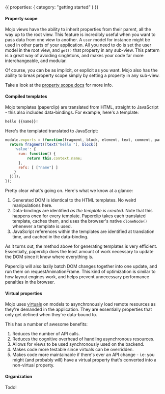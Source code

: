 {{
  properties: {
    category: "getting started"
  }
}}

#### Property scope

Mojo views have the ability to inherit properties from their parent, all the way up to the root view. This feature is incredibly useful when you want to pass data from one view to another. A `user` model for instance might be used in other parts of your application. All you need to do is set the user model in the root view, and `get()` that property in any sub-view. This pattern is a great way of avoiding singletons, and makes your code far more interchangeable, and modular. 

Of course, you can be as implicit, or explicit as you want. Mojo also has the ability to break property scope simply by setting a property in any sub-view. 

Take a look at the [property scope docs](/docs/api/viewsbase#propertyscope) for more info.

<!--
show diagram here explaining property scope & models
-->


#### Compiled templates


Mojo templates (paperclip) are translated from HTML, straight to JavaScript - this also includes data-bindings. For example, here's a template:

```html
hello {{name}}!
```

Here's the templated translated to JavaScript:

```javascript
module.exports = (function(fragment, block, element, text, comment, parser, modifiers) {
  return fragment([text("hello "), block({
    'value': {
      run: function() {
          return this.context.name;
      },
      refs: [ ["name"] ]
    }
  })]);
});
```

Pretty clear what's going on. Here's what we know at a glance:

1. Generated DOM is identical to the HTML templates. No weird manipulations here.
2. Data-bindings are identified *as the template is created*. Note that this happens *once* for every template. Paperclip takes each translated template, caches them, and uses the browser's native `cloneNode()` whenever a template is used. 
3. JavaScript references within the templates are identified at translation time, and cached in the data-binding.

As it turns out, the method above for generating templates is very efficient. Essentially, paperclip does the least amount of work necessary to update the DOM since it know where everything is. 

Paperclip will also lazily batch DOM changes together into one update, and run them on requestAnimationFrame. This kind of optimization is similar to how layout engines work, and helps prevent
unnecessary performance penalties in the browser.

<!-- more info on parsed JS and bound helpers -->

<!--
- no explicit API calls
- virtual properties
-->

#### Virtual properties

Mojo uses [virtuals](/docs/api/modelsbase#virtuals) on models to asynchronously load remote resources as they're demanded in the application. They are essentially properties that only get defined when they're data-bound to. 

This has a number of awesome benefits:

1. Reduces the number of API calls.
2. Reduces the cognitive overhead of handling asynchronous resources.
3. Allows for views to be used synchronously used on the backend.
4. Makes code more testable since virtuals can be overridden.
5. Makes code more maintainable if there's ever an API change - i.e: you might (and probably will) have a virtual property that's converted into a non-virtual property. 

<!--
show diagram?
-->

#### Organization

Todo!


<!--
relationships
data bindings
-->


<!--

#### minimal API

Mojo was reduced to the API's essential for application development. We don't want to provide unnecessary features that won't get used, or make you wonder what it does. 

### Organization

Intuitiveness

http://stackoverflow.com/questions/731743/php-vs-template-engine

### Explicit & Implicitness

data bindings
property scope
router + views

### Gotchyas

Very few


### Architecture

modules were designed 
well thought out, minimal API's. Doesn't do what it doesn't need to do.

### Developer workflow

-->

<!--
Developer workflow
-->

